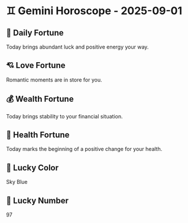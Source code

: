 # ♊ Gemini Horoscope - 2025-09-01

## 🎯 Daily Fortune

Today brings abundant luck and positive energy your way.

## 💘 Love Fortune

Romantic moments are in store for you.

## 💰 Wealth Fortune

Today brings stability to your financial situation.

## 🌱 Health Fortune

Today marks the beginning of a positive change for your health.

## 🎨 Lucky Color

Sky Blue

## 🔢 Lucky Number

97
